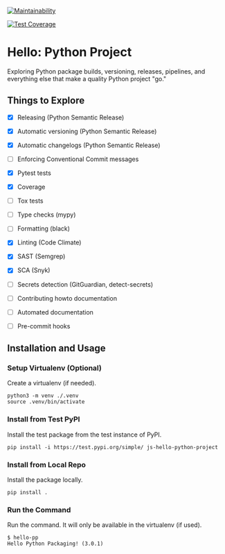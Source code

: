 
[![Maintainability](https://api.codeclimate.com/v1/badges/1113c5b92a8111115d95/maintainability)](https://codeclimate.com/github/SafeEval/hello-python-project/maintainability)

[![Test Coverage](https://api.codeclimate.com/v1/badges/1113c5b92a8111115d95/test_coverage)](https://codeclimate.com/github/SafeEval/hello-python-project/test_coverage)


# Hello: Python Project

Exploring Python package builds, versioning, releases, pipelines, and
everything else that make a quality Python project "go."


## Things to Explore

- [x] Releasing (Python Semantic Release)
- [x] Automatic versioning (Python Semantic Release)
- [x] Automatic changelogs (Python Semantic Release)
- [ ] Enforcing Conventional Commit messages
- [x] Pytest tests
- [x] Coverage
- [ ] Tox tests
- [ ] Type checks (mypy)
- [ ] Formatting (black)
- [x] Linting (Code Climate)
- [x] SAST (Semgrep)
- [x] SCA (Snyk)
- [ ] Secrets detection (GitGuardian, detect-secrets)
- [ ] Contributing howto documentation
- [ ] Automated documentation
- [ ] Pre-commit hooks


## Installation and Usage

### Setup Virtualenv (Optional)

Create a virtualenv (if needed).

```
python3 -m venv ./.venv
source .venv/bin/activate
```

### Install from Test PyPI

Install the test package from the test instance of PyPI.

```
pip install -i https://test.pypi.org/simple/ js-hello-python-project
```

### Install from Local Repo

Install the package locally.

```
pip install .
```

### Run the Command

Run the command. It will only be available in the virtualenv (if used).

```
$ hello-pp
Hello Python Packaging! (3.0.1)
```


